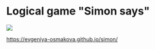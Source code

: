 # Logical game "Simon says"

<a href="https://github.com/evgeniya-osmakova/simon/actions"><img src="https://github.com/evgeniya-osmakova/simon/workflows/Node%20CI/badge.svg" /></a>


https://evgeniya-osmakova.github.io/simon/

